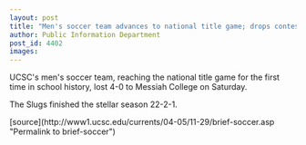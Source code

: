 ```yaml
---
layout: post
title: "Men's soccer team advances to national title game; drops contest 4-0"
author: Public Information Department
post_id: 4402
images:
---
```


<a name="content" id="content"></a>
<p>
  UCSC's men's soccer team, reaching the national title game for the first time in school history, lost 4-0 to Messiah College on Saturday.
</p>
<p>
  The Slugs finished the stellar season 22-2-1.
</p>
[source](http://www1.ucsc.edu/currents/04-05/11-29/brief-soccer.asp "Permalink to brief-soccer")
